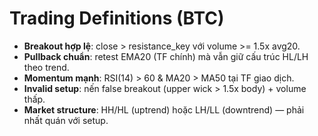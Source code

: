 # Trading Definitions (BTC)

- **Breakout hợp lệ**: close > resistance_key với volume >= 1.5x avg20.
- **Pullback chuẩn**: retest EMA20 (TF chính) mà vẫn giữ cấu trúc HL/LH theo trend.
- **Momentum mạnh**: RSI(14) > 60 & MA20 > MA50 tại TF giao dịch.
- **Invalid setup**: nến false breakout (upper wick > 1.5x body) + volume thấp.
- **Market structure**: HH/HL (uptrend) hoặc LH/LL (downtrend) — phải nhất quán với setup.
